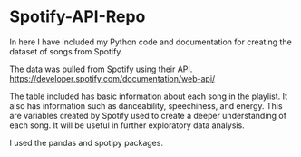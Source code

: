 # Spotify-API-Repo

In here I have included my Python code and documentation for creating the dataset of songs from Spotify.

The data was pulled from Spotify using their API. https://developer.spotify.com/documentation/web-api/

The table included has basic information about each song in the playlist. It also has information such as danceability, speechiness, and energy. This are variables created by Spotify used to create a deeper understanding of each song. It will be useful in further exploratory data analysis. 

I used the pandas and spotipy packages.

